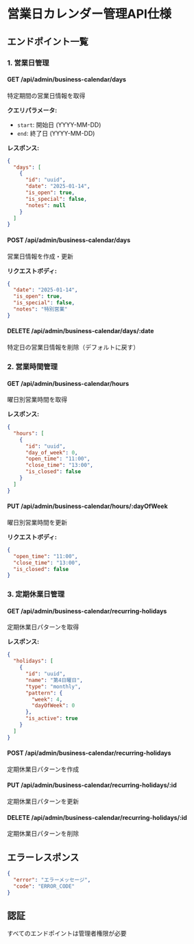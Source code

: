 # 営業日カレンダー管理API仕様

## エンドポイント一覧

### 1. 営業日管理

#### GET /api/admin/business-calendar/days
特定期間の営業日情報を取得

**クエリパラメータ:**
- `start`: 開始日 (YYYY-MM-DD)
- `end`: 終了日 (YYYY-MM-DD)

**レスポンス:**
```json
{
  "days": [
    {
      "id": "uuid",
      "date": "2025-01-14",
      "is_open": true,
      "is_special": false,
      "notes": null
    }
  ]
}
```

#### POST /api/admin/business-calendar/days
営業日情報を作成・更新

**リクエストボディ:**
```json
{
  "date": "2025-01-14",
  "is_open": true,
  "is_special": false,
  "notes": "特別営業"
}
```

#### DELETE /api/admin/business-calendar/days/:date
特定日の営業日情報を削除（デフォルトに戻す）

### 2. 営業時間管理

#### GET /api/admin/business-calendar/hours
曜日別営業時間を取得

**レスポンス:**
```json
{
  "hours": [
    {
      "id": "uuid",
      "day_of_week": 0,
      "open_time": "11:00",
      "close_time": "13:00",
      "is_closed": false
    }
  ]
}
```

#### PUT /api/admin/business-calendar/hours/:dayOfWeek
曜日別営業時間を更新

**リクエストボディ:**
```json
{
  "open_time": "11:00",
  "close_time": "13:00",
  "is_closed": false
}
```

### 3. 定期休業日管理

#### GET /api/admin/business-calendar/recurring-holidays
定期休業日パターンを取得

**レスポンス:**
```json
{
  "holidays": [
    {
      "id": "uuid",
      "name": "第4日曜日",
      "type": "monthly",
      "pattern": {
        "week": 4,
        "dayOfWeek": 0
      },
      "is_active": true
    }
  ]
}
```

#### POST /api/admin/business-calendar/recurring-holidays
定期休業日パターンを作成

#### PUT /api/admin/business-calendar/recurring-holidays/:id
定期休業日パターンを更新

#### DELETE /api/admin/business-calendar/recurring-holidays/:id
定期休業日パターンを削除

## エラーレスポンス

```json
{
  "error": "エラーメッセージ",
  "code": "ERROR_CODE"
}
```

## 認証
すべてのエンドポイントは管理者権限が必要